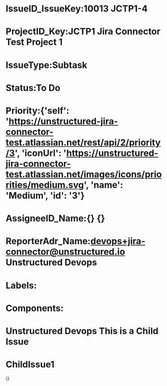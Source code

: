 # IssueID_IssueKey:10013     JCTP1-4
# ProjectID_Key:JCTP1     Jira Connector Test Project 1
# IssueType:Subtask
# Status:To Do
# Priority:{'self': 'https://unstructured-jira-connector-test.atlassian.net/rest/api/2/priority/3', 'iconUrl': 'https://unstructured-jira-connector-test.atlassian.net/images/icons/priorities/medium.svg', 'name': 'Medium', 'id': '3'}
# AssigneeID_Name:{}     {}
# ReporterAdr_Name:devops+jira-connector@unstructured.io     Unstructured Devops
# Labels:
# Components:
# Unstructured Devops     This is a Child Issue
# ChildIssue1
{}